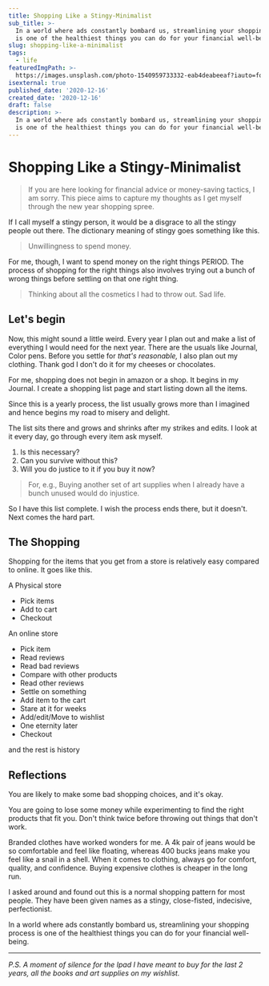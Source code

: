 ```yaml
---
title: Shopping Like a Stingy-Minimalist
sub_title: >-
  In a world where ads constantly bombard us, streamlining your shopping process
  is one of the healthiest things you can do for your financial well-being.
slug: shopping-like-a-minimalist
tags:
  - life
featuredImgPath: >-
  https://images.unsplash.com/photo-1540959733332-eab4deabeeaf?iauto=format&fit=crop&w=1371&q=390
isexternal: true
published_date: '2020-12-16'
created_date: '2020-12-16'
draft: false
description: >-
  In a world where ads constantly bombard us, streamlining your shopping process
  is one of the healthiest things you can do for your financial well-being.
---
```


# Shopping Like a Stingy-Minimalist

> If you are here looking for financial advice or money-saving tactics, I am sorry. This piece aims to capture my thoughts as I get myself through the new year shopping spree.

If I call myself a stingy person, it would be a disgrace to all the stingy people out there. The dictionary meaning of stingy goes something like this.

> Unwillingness to spend money.

For me, though, I want to spend money on the right things PERIOD. The process of shopping for the right things also involves trying out a bunch of wrong things before settling on that one right thing.

> Thinking about all the cosmetics I had to throw out. Sad life.

## Let's begin

Now, this might sound a little weird. Every year I plan out and make a list of everything I would need for the next year. There are the usuals like Journal, Color pens. Before you settle for _that's reasonable,_ I also plan out my clothing. Thank god I don't do it for my cheeses or chocolates.

For me, shopping does not begin in amazon or a shop. It begins in my Journal. I create a shopping list page and start listing down all the items.

Since this is a yearly process, the list usually grows more than I imagined and hence begins my road to misery and delight.

The list sits there and grows and shrinks after my strikes and edits. I look at it every day, go through every item ask myself.

1. Is this necessary?
2. Can you survive without this?
3. Will you do justice to it if you buy it now?

> For, e.g., Buying another set of art supplies when I already have a bunch unused would do injustice.

So I have this list complete. I wish the process ends there, but it doesn't. Next comes the hard part.

## The Shopping

Shopping for the items that you get from a store is relatively easy compared to online. It goes like this.

A Physical store

* Pick items
* Add to cart
* Checkout

An online store

* Pick item
* Read reviews
* Read bad reviews
* Compare with other products
* Read other reviews
* Settle on something
* Add item to the cart
* Stare at it for weeks
* Add/edit/Move to wishlist
* One eternity later
* Checkout

and the rest is history

## Reflections

You are likely to make some bad shopping choices, and it's okay.

You are going to lose some money while experimenting to find the right products that fit you. Don't think twice before throwing out things that don't work.

Branded clothes have worked wonders for me. A 4k pair of jeans would be so comfortable and feel like floating, whereas 400 bucks jeans make you feel like a snail in a shell. When it comes to clothing, always go for comfort, quality, and confidence. Buying expensive clothes is cheaper in the long run.

I asked around and found out this is a normal shopping pattern for most people. They have been given names as a stingy, close-fisted, indecisive, perfectionist.

In a world where ads constantly bombard us, streamlining your shopping process is one of the healthiest things you can do for your financial well-being.

***

_P.S. A moment of silence for the Ipad I have meant to buy for the last 2 years, all the books and art supplies on my wishlist._
